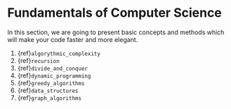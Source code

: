 # Fundamentals of Computer Science

In this section, we are going to present basic concepts and methods which will make your code faster and more elegant. 

1. {ref}`algorythmic_complexity`
2. {ref}`recursion`
3. {ref}`divide_and_conquer`
4. {ref}`dynamic_programming`
5. {ref}`greedy_algorithms`
6. {ref}`data_structures`
7. {ref}`graph_algorithms`